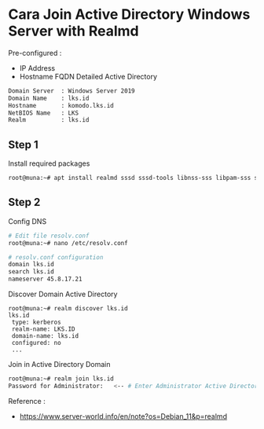 # Cara Join Active Directory Windows Server with Realmd
Pre-configured :
- IP Address 
- Hostname FQDN
Detailed Active Directory
```bash
Domain Server  : Windows Server 2019
Domain Name    : lks.id
Hostname       : komodo.lks.id
NetBIOS Name   : LKS
Realm          : lks.id
```
## Step 1
Install required packages
```bash
root@muna:~# apt install realmd sssd sssd-tools libnss-sss libpam-sss samba-common-bin oddjob oddjob-mkhomedir packagekit adcli
```
## Step 2
Config DNS
```bash
# Edit file resolv.conf
root@muna:~# nano /etc/resolv.conf

# resolv.conf configuration
domain lks.id
search lks.id
nameserver 45.8.17.21
```
Discover Domain Active Directory
```
root@muna:~# realm discover lks.id
lks.id
 type: kerberos
 realm-name: LKS.ID
 domain-name: lks.id
 configured: no
 ...
```
Join in Active Directory Domain
```bash
root@muna:~# realm join lks.id
Password for Administrator:   <-- # Enter Administrator Active Directory Password
```

Reference :
- https://www.server-world.info/en/note?os=Debian_11&p=realmd
